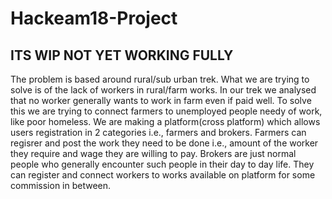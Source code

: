 # Hackeam18-Project
## ITS WIP NOT YET WORKING FULLY
The problem is based around rural/sub urban trek. What we are trying to solve is of the lack of workers in rural/farm works. In our trek we analysed that no worker generally wants to work in farm even if paid well. 
To solve this we are trying to connect farmers to unemployed people needy of work, like poor homeless.
We are making a platform(cross platform) which allows users registration in 2 categories i.e., farmers and brokers. Farmers can regisrer and post the work they need to be done i.e., amount of the worker they require and wage they are willing to pay. Brokers are  just normal people who generally encounter such people in their day to day life. They can register and connect workers to works available on platform for some commission in between. 
